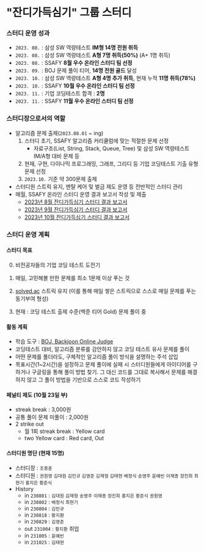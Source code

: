# "잔디가득심기" 그룹 스터디

### 스터디 운영 성과

- `2023. 08.` : 삼성 SW 역량테스트 **IM형 14명 전원 취득**
- `2023. 08.` : 삼성 SW 역량테스트 **A형 7명 취득(50%)** (A+ 1명 취득)
- `2023. 08.` : SSAFY **8월 우수 온라인 스터디 팀 선정**
- `2023. 09.` : BOJ 문제 풀이 티어, **14명 전원 골드** 달성
- `2023. 10.` : 삼성 SW 역량테스트 **A형 4명 추가 취득**, 현재 누적 **11명 취득(78%)**
- `2023. 10.` : SSAFY **10월 우수 온라인 스터디 팀 선정**
- `2023. 11.` : 기업 코딩테스트 합격 : **2명**
- `2023. 11.` : SSAFY **11월 우수 온라인 스터디 팀 선정**

### 스터디장으로서의 역할

- 알고리즘 문제 출제(`2023.08.01` ~ ing)
  1. 스터디 초기, SSAFY 알고리즘 커리큘럼에 맞는 적절한 문제 선정
     - 자료구조(List, String, Stack, Queue, Tree) 및 삼성 SW 역량테스트 IM/A형 대비 문제 등
  2. 현재, 구현, 다이나믹 프로그래밍, 그래프, 그리디 등 기업 코딩테스트 기출 유형 문제 선정
  3. `2023.10.` 기준 약 300문제 출제
- 스터디원 스트릭 유지, 멘탈 케어 및 벌금 제도 운영 등 전반적인 스터디 관리
- 매월, SSAFY 온라인 스터디 운영 결과 보고서 작성 및 제출
  - [2023년 8월 잔디가득심기 스터디 결과 보고서](https://github.com/Johyonghoon/group-study-Planting-Grass/tree/master/202308)
  - [2023년 9월 잔디가득심기 스터디 결과 보고서](https://github.com/Johyonghoon/group-study-Planting-Grass/tree/master/202309)
  - [2023년 10월 잔디가득심기 스터디 결과 보고서](https://github.com/Johyonghoon/group-study-Planting-Grass/tree/master/202310)

### 스터디 운영 계획

#### 스터디 목표

0. 비전공자들의 기업 코딩 테스트 도전기

1. 매일, 고민해볼 만한 문제를 최소 1문제 이상 푸는 것
2. [solved.ac](https://solved.ac/) 스트릭 유지
   (이를 통해 매일 쌓은 스트릭으로 스스로 매일 문제를 푸는 동기부여 형성)
3. 현재 : 코딩 테스트 출제 수준(백준 티어 Gold) 문제 풀이 중

#### 활동 계획

- 학습 도구 : [BOJ, Backjoon Online Judge](https://www.acmicpc.net/)
- 코딩테스트 대비, 알고리즘 분류를 감안하지 않고 코딩 테스트 유사 문제를 풀이
- 어떤 문제를 풀더라도, 구체적인 알고리즘 풀이 방식을 설명하는 주석 삽입
- 목표시간(1~2시간)을 설정하고 문제 풀이에 실패 시 스터디원들에게 아이디어를 구하거나 구글링을 통해 풀이 방법 찾기. 그 대신 코드를 그대로 복사해서 문제를 해결하지 않고 그 풀이 방법을 기반으로 스스로 코드 작성하기

#### 페널티 제도 (10월 23일 부)

- streak break : 3,000원
- 공통 풀이 문제 미풀이 : 2,000원
- 2 strike out 
  - 월 1회 streak break : Yellow card
  - two Yellow card : Red card, Out


#### 스터디원 명단 (현재 15명)

- 스터디장 : `조용훈`
- 스터디원 : `권원영` `김대원` `김민규` `김영준` `김재형` `김태현` `배정식` `송영주` `윤예빈` `이재종` `장진희` `최현기` `홍지은` `황준식`
- History
  - in `230801` : `김대원` `김재형` `송영주` `이재종` `장진희` `홍지은` `황준식` `권원영` 
  - in `230802` : `배정식` `최현기`
  - in `230804` : `김민규`
  - in `230818` : `황지환`
  - in `230829` : `김영준`
  - out `231004` : `황지환` 취업
  - in `231005` : `윤예빈` 
  - in `231025` : `김태현`

